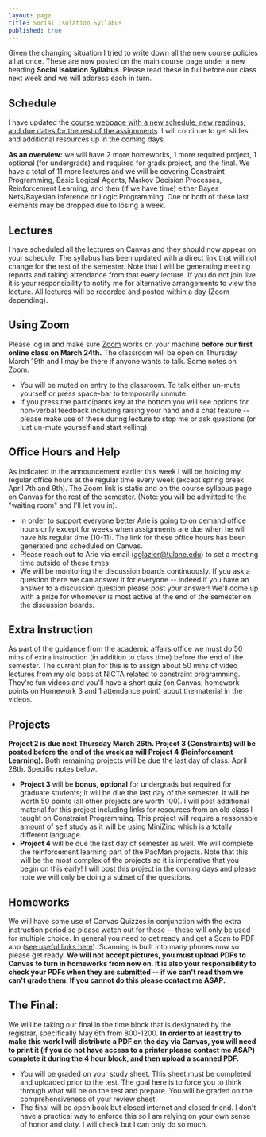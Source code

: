 ```yaml
---
layout: page
title: Social Isolation Syllabus
published: true
---
```


Given the changing situation I tried to write down all the new course policies all at once.  These are now posted on the main course page under a new heading **Social Isolation Syllabus**.  Please read these in full before our class next week and we will address each in turn.

## Schedule 

I have updated the [course webpage with a new schedule, new readings, and due dates for the rest of the assignments](https://nmattei.github.io/cmps3140/schedule).  I will continue to get slides and additional resources up in the coming days.  

**As an overview:** we will have 2 more homeworks, 1 more required project, 1 optional (for undergrads) and required for grads project, and the final.  We have a total of 11 more lectures and we will be covering Constraint Programming, Basic Logical Agents, Markov Decision Processes, Reinforcement Learning, and then (if we have time) either Bayes Nets/Bayesian Inference or Logic Programming.  One or both of these last elements may be dropped due to losing a week.

## Lectures

I have scheduled all the lectures on Canvas and they should now appear on your schedule.  The syllabus has been updated with a direct link that will not change for the rest of the semester.  Note that I will be generating meeting reports and taking attendance from that every lecture.  If you do not join live it is your responsibility to notify me for alternative arrangements to view the lecture.  All lectures will be recorded and posted within a day (Zoom depending).

## Using Zoom

Please log in and make sure [Zoom](http://tulane.zoom.us) works on your machine **before our first online class on March 24th.**  The classroom will be open on Thursday March 19th and I may be there if anyone wants to talk.  Some notes on Zoom.
  * You will be muted on entry to the classroom.  To talk either un-mute yourself or press space-bar to temporarily unmute.
  * If you press the participants key at the bottom you will see options for non-verbal feedback including raising your hand and a chat feature -- please make use of these during lecture to stop me or ask questions (or just un-mute yourself and start yelling).

## Office Hours and Help

As indicated in the announcement earlier this week I will be holding my regular office hours at the regular time every week (except spring break April 7th and 9th).  The Zoom link is static and on the course syllabus page on Canvas for the rest of the semester. (Note: you will be admitted to the "waiting room" and I'll let you in).
  * In order to support everyone better Arie is going to on demand office hours only except for weeks when assignments are due when he will have his regular time (10-11).  The link for these office hours has been generated and scheduled on Canvas.
  * Please reach out to Arie via email (aglazier@tulane.edu) to set a meeting time outside of these times.
  * We will be monitoring the discussion boards continuously.  If you ask a question there we can answer it for everyone -- indeed if you have an answer to a discussion question please post your answer!  We'll come up with a prize for whomever is most active at the end of the semester on the discussion boards. 

## Extra Instruction

As part of the guidance from the academic affairs office we must do 50 mins of extra instruction (in addition to class time) before the end of the semester.  The current plan for this is to assign about 50 mins of video lectures from my old boss at NICTA related to constraint programming.  They're fun videos and you'll have a short quiz (on Canvas, homework points on Homework 3 and 1 attendance point) about the material in the videos.

## Projects

**Project 2 is due next Thursday March 26th.  Project 3 (Constraints) will be posted before the end of the week as will Project 4 (Reinforcement Learning).**  Both remaining projects will be due the last day of class: April 28th.  Specific notes below.
  * **Project 3** will be **bonus, optional** for undergrads but required for graduate students; it will be due the last day of the semester.  It will be worth 50 points (all other projects are worth 100).  I will post additional material for this project including links for resources from an old class I taught on Constraint Programming.  This project will require a reasonable amount of self study as it will be using MiniZinc which is a totally different language.
  * **Project 4** will be due the last day of semester as well.  We will complete the reinforcement learning part of the PacMan projects.  Note that this will be the most complex of the projects so it is imperative that you begin on this early!  I will post this project in the coming days and please note we will only be doing a subset of the questions.

## Homeworks

We will have some use of Canvas Quizzes in conjunction with the extra instruction period so please watch out for those -- these will only be used for multiple choice.  In general you need to get ready and get a Scan to PDF app ([see useful links here](https://fossbytes.com/best-android-scanner-apps/)).  Scanning is built into many phones now so please get ready.  **We will not accept pictures, you must upload PDFs to Canvas to turn in homeworks from now on.  It is also your responsibility to check your PDFs when they are submitted -- if we can't read them we can't grade them.  If you cannot do this please contact me ASAP.**

## The Final: 

We will be taking our final in the time block that is designated by the registrar, specifically May 6th from 800-1200.  **In order to at least try to make this work I will distribute a PDF on the day via Canvas, you will need to print it (if you do not have access to a printer please contact me ASAP) complete it during the 4 hour block, and then upload a scanned PDF.**
  * You will be graded on your study sheet.  This sheet must be completed and uploaded prior to the test.  The goal here is to force you to think through what will be on the test and prepare.  You will be graded on the comprehensiveness of your review sheet.
  * The final will be open book but closed internet and closed friend.  I don't have a practical way to enforce this so I am relying on your own sense of honor and duty.  I will check but I can only do so much.